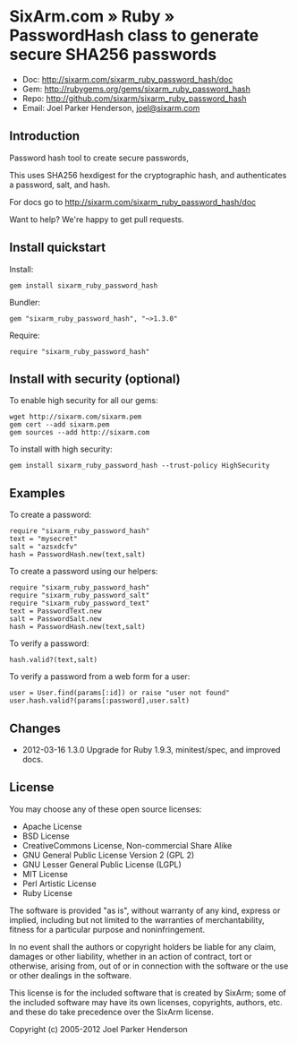 # SixArm.com » Ruby » <br> PasswordHash class to generate secure SHA256 passwords

* Doc: <http://sixarm.com/sixarm_ruby_password_hash/doc>
* Gem: <http://rubygems.org/gems/sixarm_ruby_password_hash>
* Repo: <http://github.com/sixarm/sixarm_ruby_password_hash>
* Email: Joel Parker Henderson, <joel@sixarm.com>


## Introduction

Password hash tool to create secure passwords,

This uses SHA256 hexdigest for the cryptographic hash,
and authenticates a password, salt, and hash.

For docs go to <http://sixarm.com/sixarm_ruby_password_hash/doc>

Want to help? We're happy to get pull requests.


## Install quickstart

Install:

    gem install sixarm_ruby_password_hash

Bundler:

    gem "sixarm_ruby_password_hash", "~>1.3.0"

Require:

    require "sixarm_ruby_password_hash"


## Install with security (optional)

To enable high security	for all	our gems:

    wget http://sixarm.com/sixarm.pem
    gem cert --add sixarm.pem
    gem sources --add http://sixarm.com

To install with high security:

    gem install sixarm_ruby_password_hash --trust-policy HighSecurity


## Examples

To create a password:

    require "sixarm_ruby_password_hash"
    text = "mysecret"
    salt = "azsxdcfv"
    hash = PasswordHash.new(text,salt)

To create a password using our helpers:

    require "sixarm_ruby_password_hash"
    require "sixarm_ruby_password_salt"
    require "sixarm_ruby_password_text"
    text = PasswordText.new
    salt = PasswordSalt.new
    hash = PasswordHash.new(text,salt)

To verify a password:

    hash.valid?(text,salt)

To verify a password from a web form for a user:

    user = User.find(params[:id]) or raise "user not found"
    user.hash.valid?(params[:password],user.salt)


## Changes

* 2012-03-16 1.3.0 Upgrade for Ruby 1.9.3, minitest/spec, and improved docs.


## License

You may choose any of these open source licenses:

  * Apache License
  * BSD License
  * CreativeCommons License, Non-commercial Share Alike
  * GNU General Public License Version 2 (GPL 2)
  * GNU Lesser General Public License (LGPL)
  * MIT License
  * Perl Artistic License
  * Ruby License

The software is provided "as is", without warranty of any kind, 
express or implied, including but not limited to the warranties of 
merchantability, fitness for a particular purpose and noninfringement. 

In no event shall the authors or copyright holders be liable for any 
claim, damages or other liability, whether in an action of contract, 
tort or otherwise, arising from, out of or in connection with the 
software or the use or other dealings in the software.

This license is for the included software that is created by SixArm;
some of the included software may have its own licenses, copyrights, 
authors, etc. and these do take precedence over the SixArm license.

Copyright (c) 2005-2012 Joel Parker Henderson
